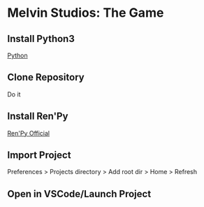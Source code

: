 # Melvin Studios: The Game

## Install Python3
[Python](https://www.python.org/downloads/)

## Clone Repository
Do it

## Install Ren'Py
[Ren'Py Official](https://www.renpy.org/latest.html)

## Import Project
Preferences > Projects directory > Add root dir > Home > Refresh

## Open in VSCode/Launch Project
